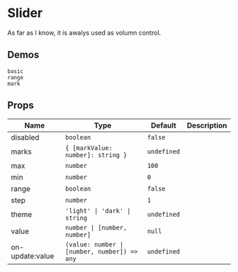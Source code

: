 # Slider

As far as I know, it is awalys used as volumn control.

## Demos

```demo
basic
range
mark
```

## Props

| Name | Type | Default | Description |
| --- | --- | --- | --- |
| disabled | `boolean` | `false` |  |
| marks | `{ [markValue: number]: string }` | `undefined` |  |
| max | `number` | `100` |  |
| min | `number` | `0` |  |
| range | `boolean` | `false` |  |
| step | `number` | `1` |  |
| theme | `'light' \| 'dark' \| string` | `undefined` |  |
| value | `number \| [number, number]` | `null` |
| on-update:value | `(value: number \| [number, number]) => any` | `undefined` |  |
